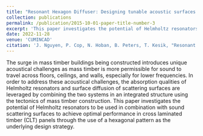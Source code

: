 ```yaml
---
title: "Resonant Hexagon Diffuser: Designing tunable acoustic surfaces by combining sound scattering and Helmholtz resonators"
collection: publications
permalink: /publication/2015-10-01-paper-title-number-3
excerpt: 'This paper investigates the potential of Helmholtz resonators to be used in combination with sound scattering surfaces to achieve optimal perfor- mance in cross laminated timber (CLT) panels through the use of a hexagonal pattern as the underlying design strategy.'
date: 2022-11-28
venue: 'CUMINCAD'
citation: 'J. Nguyen, P. Cop, N. Hoban, B. Peters, T. Kesik, "Resonant Hexagon Diffuser: Designing tunable acoustic surfaces by combining sound scattering and Helmholtz resonators," in Proceedings of ACADIA 2022 - Association for Computer Aided Design in Architecture, pp.546-557. ISBN 979-8-9860805-8-1'
---
```

The surge in mass timber buildings being constructed introduces unique acoustical challenges as mass timber is more permissible for sound to travel across floors, ceilings, and walls, especially for lower frequencies. In order to address these acoustical challenges, the absorption qualities of Helmholtz resonators and surface diffusion of scattering surfaces are leveraged by combining the two systems in an integrated structure using the tectonics of mass timber construction. This paper investigates the potential of Helmholtz resonators to be used in combination with sound scattering surfaces to achieve optimal performance in cross laminated timber (CLT) panels through the use of a hexagonal pattern as the underlying design strategy.
